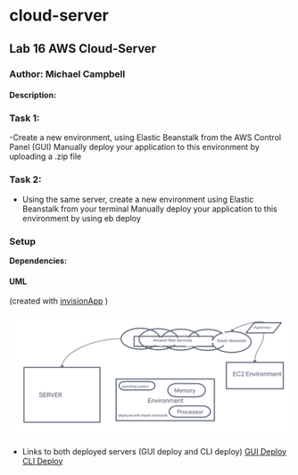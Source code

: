 # cloud-server
## Lab 16 AWS Cloud-Server
### Author: Michael Campbell

#### Description: 

### Task 1:

-Create a new environment, using Elastic Beanstalk from the AWS Control Panel (GUI)
Manually deploy your application to this environment by uploading a .zip file


### Task 2:

- Using the same server, create a new environment using Elastic Beanstalk from your terminal
Manually deploy your application to this environment by using eb deploy

### Setup
**Dependencies:**

#### UML
(created with [invisionApp](https://invisionapp.com/) )

![UML](labclass16UML.PNG)


- Links to both deployed servers (GUI deploy and CLI deploy)
[GUI Deploy](Lab16cloudserver-env.eba-65es2wrz.us-west-1.elasticbeanstalk.com)
[CLI Deploy](cloud-server-cli.eba-65es2wrz.us-west-1.elasticbeanstalk.com)

